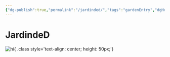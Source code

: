 ```yaml
---
{"dg-publish":true,"permalink":"/jardinded/","tags":"gardenEntry","dgHomeLink":true,"dgPassFrontmatter":false}
---
```



# JardindeD
![hi](https://i.imgur.com/ahewaNu.png){ .class style='text-align: center; height: 50px;'}


